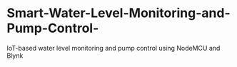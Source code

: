 # Smart-Water-Level-Monitoring-and-Pump-Control-
IoT-based water level monitoring and pump control using NodeMCU and Blynk
